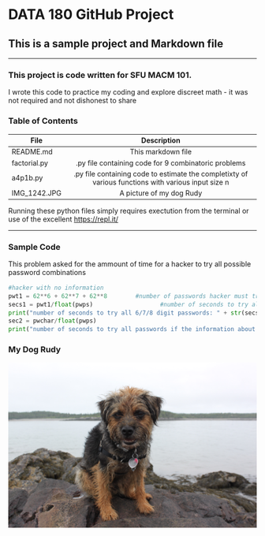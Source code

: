 # DATA 180 GitHub Project
## This is a sample project and Markdown file

---
### This project is code written for SFU MACM 101.
I wrote this code to practice my coding and explore discreet math - it was not required and not dishonest to share

### Table of Contents
| File          | Description   |
| ------------- |:-------------:|
| README.md|This markdown file  |
| factorial.py    | .py file containing code for 9 combinatoric problems |
| a4p1b.py    | .py file containing code to estimate the completixty of various functions with various input size n    |
| IMG_1242.JPG| A picture of my dog Rudy|

Running these python files simply requires exectution from the terminal or use of the excellent <https://repl.it/>

---

### Sample Code

This problem asked for the ammount of time for a hacker to try all possible password combinations

```python
#hacker with no information
pwt1 = 62**6 + 62**7 + 62**8        #number of passwords hacker must try
secs1 = pwt1/float(pwps)                   #number of seconds to try all passwords
print("number of seconds to try all 6/7/8 digit passwords: " + str(secs1))
sec2 = pwchar/float(pwps)
print("number of seconds to try all passwords if the information about passwords is knows:" + str(sec2))
```


### My Dog Rudy
![alt text](https://github.com/slippinjim-bit/DATA180_GITPROJECT/blob/master/IMG_1242.JPG)
